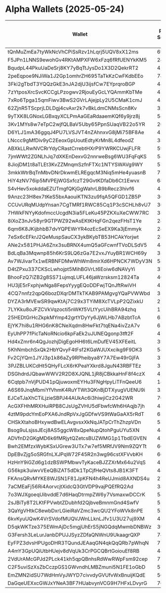 # Alpha Wallets (2025-05-24)

| Wallet | Risk Score | Backtesting ROI (SOL) | Portfolio Value (USD) | SOL Balance | Farming Attempts / Total Tokens | Farming Ratio (%) | Median/Avg Risk of Last 10 Tokens | Median/Avg MC of Last 10 Tokens | Winrate (%) | ROI (%) | ROI (1D) (%) | Win Rate 1D (%) | Tokens (1D) | ROI (7D) (%) | Win Rate 7D (%) | Tokens (7D) | ROI (30D) (%) | Win Rate 30D (%) | Tokens (30D) | Realized Gains (USD) | Unrealized Gains (USD) | Median/Avg Holding Time (min) | Buy Size | Median/Avg Profit % Per Trade | Median/Avg Loss % Per Trade |
|----------|----------|----------|----------|----------|----------|----------|----------|----------|----------|----------|----------|----------|----------|----------|----------|----------|----------|----------|----------|----------|----------|----------|----------|----------|----------|
| tQnMuZmEa7tyWkNcVhCPiSsRzv1hLqrj5UQV8xX12ms | 69.86 | 16371.51% | $1390.34 | 5.0616 | 0 / 32 | 0.00% | 4.50/4.40 | $45.04K/$719.01K | 62.50% | 31.02% | 1.25% | 100.00% | 0 | 0.96% | 50.00% | 2 | 100.00% | 62.50% | 32 | $3645.47 | $248.32 | 110.18/737.95 | $125.82 | -/- | -/- |
| F5JPn1LNNS9ewohGv4RKtAMPXFW6xFzq6fRfUENYkKM5 | 24.06 | 911.58% | $4905.73 | 25.7691 | 3 / 101 | 2.97% | 2.00/2.60 | $12.89M/$22.42M | 56.44% | 21.56% | 0.98% | 100.00% | 0 | 80.77% | 86.67% | 9 | 739.38% | 55.81% | 76 | $61569.69 | $-1.20 | 469.20/4998.96 | $763.09 | 9.97%/45.62% | -5.88%/-11.32% |
| BqudpL44PkuUaDeSrj8KY7yBqTtJysDo1X3D2QekrRT2 | 42.92 | 733.07% | $7827.67 | 43.6228 | 0 / 14 | 0.00% | 4.50/4.00 | $1.19M/$15.84M | 57.14% | 15.86% | 0.61% | 100.00% | 0 | 24.22% | 80.00% | 4 | 4633.62% | 58.33% | 11 | $12619.32 | $-54.71 | 247.62/4600.47 | $321.04 | 30.35%/30.35% | -15.65%/-15.65% |
| 2peEqpoe9NJiWa1J2Gp1omhrZH695TaTkKzCwFKdbEEo | 74.50 | 38.48% | $5796.17 | 32.6256 | 3 / 66 | 4.55% | 6.50/5.00 | $154.00K/$4.70M | 48.48% | 48.29% | 0.00% | 0.00% | 0 | 0.59% | 100.00% | 1 | 1050.38% | 60.00% | 20 | $7944.07 | $-67.83 | 18.41/4153.74 | $145.14 | 44.00%/70.58% | -18.47%/-33.56% |
| 3Fki2gTbdT3YQQzGkE3nJA2djU3ijsfCw7EYprqroBGP | 48.52 | 10.12% | $8053.03 | 16.7758 | 1 / 35 | 2.86% | 2.00/2.10 | $5.61K/$191.56K | 45.71% | 372.47% | 46.59% | 100.00% | 0 | 92.69% | 71.43% | 7 | 1795.71% | 43.75% | 32 | $7103.98 | $-54.56 | 11.25/134.62 | $31.93 | 15492.41%/15492.41% | -7.27%/-7.27% |
| 7zYtposXrcSvcKCCgLPzogwv2RjouEyGcLYQAmmKbTMe | 43.93 | 6.37% | $3571.21 | 20.1042 | 0 / 32 | 0.00% | 0.00/0.50 | $18.41M/$44.29M | 75.00% | 17.79% | 0.52% | 50.00% | 0 | 3.89% | 100.00% | 0 | 199.00% | 70.00% | 15 | $9442.51 | $2529.45 | 1340.97/7986.82 | $418.80 | 13.02%/50.78% | -10.16%/-20.41% |
| 7xRo6Tpga15qmFiwv3BwS2GVrLAjejpLy2U5CMaK1cmJ | 43.46 | 4.80% | $45663.37 | 253.2653 | 0 / 138 | 0.00% | 5.00/4.50 | $77.52K/$1.84M | 61.59% | 185.82% | 0.35% | 100.00% | 0 | 3.98% | 65.22% | 20 | 56.49% | 58.18% | 53 | $31155.90 | $714.36 | 212.91/9791.40 | $92.98 | 102.61%/334.58% | -72.22%/-68.14% |
| 62ZjnR5TScprjLDLDgj4cvAxr2k7vBkLdmCNMsScn8Kv | 32.98 | 3.35% | $7521.06 | 40.1358 | 0 / 26 | 0.00% | 1.00/2.10 | $9.56M/$23.69M | 80.77% | 10.58% | 14.16% | 100.00% | 1 | 16.17% | 87.50% | 7 | 802.54% | 80.00% | 18 | $6012.77 | $30.67 | 709.13/5616.03 | $257.72 | 9.94%/8.40% | -13.69%/-13.69% |
| 9yTXK8LGNoxLGBxqyXCLPmAaGEaRdaaemKQf6y9jrz8j | 54.14 | 2.91% | $2860.51 | 12.0271 | 0 / 14 | 0.00% | 5.00/3.70 | $734.59K/$3.74M | 50.00% | 19.24% | 0.47% | 100.00% | 0 | 25.17% | 75.00% | 1 | 100.00% | 50.00% | 14 | $1105.29 | $41.33 | 1238.34/3189.68 | $113.62 | -/- | -/- |
| 3Kv1MYs8w7eTpC2wjfQLBaV5Uby65PpnSUaqVB22o5YR | 26.50 | 2.14% | $11897.33 | 54.4750 | 0 / 31 | 0.00% | 0.00/0.70 | $15.09M/$40.50M | 70.97% | 9.09% | 2.47% | 50.00% | 0 | 18.36% | 80.00% | 1 | 7324.33% | 72.73% | 19 | $6160.49 | $-81.16 | 1129.18/8109.85 | $287.13 | 7.14%/15.95% | -15.58%/-22.54% |
| D6YLJ1mA36ggqJ4PU7LVSJVT4nZAhnxvG8jMi75BF8Ae | 42.50 | 2.12% | $12804.72 | 13.9629 | 0 / 101 | 0.00% | 2.00/2.70 | $1.31M/$9.15M | 48.51% | 15.40% | 0.57% | 100.00% | 0 | 0.57% | 100.00% | 0 | 22.65% | 58.33% | 12 | $7418.61 | $-45.92 | 972.73/3481.35 | $226.36 | 14.69%/60.39% | -12.35%/-17.58% |
| LNccc9gMfDiv9yC2EeoxGpUoutEdtyKrMn8L4dfeodZ | 33.71 | 2.01% | $10617.74 | 59.0000 | 0 / 23 | 0.00% | 0.00/0.00 | $10.05M/$18.65M | 52.17% | 10.75% | 0.00% | 0.00% | 0 | 6.69% | 71.43% | 0 | 13.57% | 30.00% | 9 | $11008.07 | $263.47 | 10572.45/15461.09 | $1418.29 | 17.91%/32.30% | -18.02%/-16.87% |
| ABXkLLRwNVCRrYdyCRastCrrebtHXrP9YWRKCUwjFLFR | 59.87 | 1.51% | $2813.36 | 14.3650 | 3 / 88 | 3.41% | 5.00/5.00 | $553.49K/$1.47M | 71.59% | 17.56% | 2.43% | 40.00% | 3 | 9.42% | 63.64% | 14 | 100.00% | 71.59% | 88 | $16218.85 | $1709.72 | 116.84/1132.62 | $303.01 | -/- | -/- |
| 7jmWWt2ZGNLhJq7dXKEnDexvG2nnrweBsg6WU3FqFqKS | 58.92 | 0.00% | $10008.61 | 55.8274 | 1 / 15 | 6.67% | 3.50/3.30 | $542.98K/$33.54M | 66.67% | 62.80% | 0.00% | 0.00% | 0 | 19.64% | 50.00% | 2 | 214.13% | 71.43% | 7 | $4216.03 | $-0.52 | 681.63/3562.89 | $354.84 | 19.11%/273.89% | -19.90%/-30.58% |
| 8JiojDM1t8aTLEt3KvZZMnqmSzfnFTXc1NTYSWAVg9WY | 57.00 | 0.00% | $70352.01 | 395.9945 | 0 / 12 | 0.00% | 4.00/3.20 | $41.40K/$1.52M | 75.00% | 115979.55% | 5.00% | 66.67% | 2 | 37.62% | 60.00% | 5 | 100.00% | 75.00% | 12 | $78149.74 | $-1.08 | 15.47/814.28 | $5.62 | -/- | -/- |
| 3mkkWtrBqTnMbvDNrDkwmELREgqcM3Niq5mHe4yuasnB | 75.87 | 0.00% | $16074.45 | 87.0829 | 5 / 52 | 9.62% | 5.50/4.60 | $30.19K/$2.63M | 67.31% | 1865.75% | 3.70% | 100.00% | 1 | 5.60% | 100.00% | 2 | 212.35% | 60.61% | 33 | $99711.95 | $-3.66 | 11.91/548.58 | $62.26 | 9423.40%/266593.58% | -75.34%/-65.57% |
| HiY4zNV76ip5MVPEjWGSxfczT29GvtKDfaDb6Ct1Ewvx | 64.18 | 0.00% | $5820.38 | 32.7697 | 0 / 37 | 0.00% | 0.00/1.20 | $86.74K/$152.52M | 72.97% | 75.38% | 0.00% | 100.00% | 0 | 0.00% | 100.00% | 0 | 0.00% | 100.00% | 0 | $27444.31 | $378.57 | 43.45/1094.75 | $578.77 | 73.84%/133.76% | -12.36%/-17.94% |
| S4vHev5xokddaEZUTmgfQKjGgWahrLB9bRecz3hivf6 | 43.16 | -0.03% | $51461.23 | 219.8258 | 1 / 304 | 0.33% | 2.00/2.70 | $4.13K/$871.58K | 54.61% | 37.89% | 0.37% | 100.00% | 0 | 6.79% | 70.83% | 4 | 11.21% | 68.92% | 25 | $44413.52 | $684.25 | 43218.78/59092.14 | $176.59 | 43.31%/120.71% | -32.89%/-38.49% |
| 9Anzc23H8ex7tKeS5bxAaouiKTN3zu9fqA5QFGD1ZB5P | 36.96 | -0.03% | $4537.91 | 5.6712 | 0 / 38 | 0.00% | 0.00/0.00 | $1.17B/$2.42B | 60.53% | 22.98% | 3.65% | 40.00% | 0 | 21.67% | 62.50% | 0 | 50.92% | 60.00% | 1 | $11002.55 | $77.47 | 61657.39/99264.15 | $77.70 | 29.70%/47.45% | -21.41%/-26.30% |
| CCUvURqMUdpYnsan7CgTMRf1RWC85Cq1P3cSCHLh8vU7 | 36.53 | -0.13% | $4473.94 | 24.7477 | 0 / 24 | 0.00% | 0.00/2.20 | $8.91M/$1.40B | 54.17% | 29.75% | 0.03% | 100.00% | 0 | 9.72% | 60.00% | 5 | 29.07% | 62.50% | 7 | $40983.84 | $2425.23 | 442.58/11986.91 | $1261.10 | 44.61%/86.06% | -27.91%/-26.20% |
| 7HWkFNYyKdofmccUcgdN3ia5FLeKu45PZKXuXeCWW7RC | 33.80 | -0.14% | $5702.74 | 28.5101 | 0 / 28 | 0.00% | 0.00/1.70 | $17.68M/$26.90M | 78.57% | 3.87% | 5.78% | 75.00% | 1 | 29.90% | 62.50% | 4 | 100.00% | 78.57% | 28 | $1992.80 | $568.18 | 1557.32/4738.60 | $200.15 | -/- | -/- |
| 8iXoZ3nJv58yr9GTPWZ92wAsEKtKHqFGn2qezFHsT1Ye | 24.46 | -0.27% | $3462.45 | 15.9180 | 0 / 79 | 0.00% | 0.00/0.00 | $19.16M/$456.35M | 45.57% | 21.92% | 53.06% | 44.44% | 1 | 80.38% | 65.38% | 7 | 710.60% | 50.00% | 55 | $3627.46 | $228.87 | 4825.97/9977.13 | $104.92 | 61.20%/50.26% | -25.90%/-37.43% |
| 6qm6K8JKijbhbB7dvYQPEWrYR4ozEcSeEX9Ka3jEmmyk | 24.10 | -0.31% | $36668.10 | 86.3384 | 2 / 422 | 0.47% | 5.00/5.10 | $1.75M/$2.37M | 53.32% | 14.03% | 1.65% | 68.00% | 5 | 19.49% | 64.37% | 54 | 376.40% | 60.94% | 171 | $250090.08 | $21680.33 | 513.49/5682.08 | $732.19 | 19.55%/32.09% | -26.22%/-35.27% |
| 7eSx6cEFkrJ2QeMuspSauCX3ykBKybTB53HCAkYorjwt | 28.08 | -0.37% | $3917.56 | 21.3244 | 0 / 131 | 0.00% | 2.00/2.90 | $33.95M/$852.91M | 45.04% | 74.57% | 0.00% | 0.00% | 0 | 0.52% | 50.00% | 0 | 5.07% | 45.45% | 8 | $29979.20 | $384.45 | 447.80/16968.10 | $41.34 | 50.90%/449.89% | -47.89%/-52.92% |
| ANe2x581PHJA6Znx3suBRNX4umQ5aGFcwnfTVoDLSdV5 | 44.10 | -0.39% | $2563.79 | 14.4316 | 0 / 23 | 0.00% | 5.00/4.00 | $10.22M/$31.84M | 60.87% | 19.12% | 0.00% | 50.00% | 0 | 10.89% | 66.67% | 1 | 77.31% | 68.75% | 16 | $1876.44 | $337.27 | 1036.82/12868.81 | $376.22 | 122.46%/190.36% | -13.91%/-17.56% |
| BdLqBa3Mqwnp85h6KrS9LQ6zGa7E2vxJYuyBR1WCH69y | 33.50 | -0.48% | $117494.99 | 58.0969 | 0 / 24 | 0.00% | 1.00/2.10 | $1.89M/$30.76M | 50.00% | 20.20% | 0.32% | 50.00% | 0 | 18.09% | 50.00% | 6 | 304.45% | 47.06% | 17 | $68285.83 | $-1486.82 | 458.74/1383.66 | $5375.31 | 26.87%/27.73% | -34.41%/-34.41% |
| Av7WJivarTx1wERBNFDMwWhWm8mirXd6HPNCK7WDyV3N | 58.47 | -0.52% | $8864.96 | 33.1629 | 3 / 36 | 8.33% | 4.00/2.70 | $943.85K/$7.60M | 66.67% | 10.16% | 0.50% | 100.00% | 1 | 3.94% | 80.00% | 4 | 40.89% | 60.00% | 10 | $2041.14 | $-107.31 | 37.13/1620.43 | $215.84 | 15.65%/18.16% | -19.20%/-20.24% |
| D4tZPxu337CKScLwhojpt5MihBGVrLt6Eoiw6dNAVyYi | 37.61 | -0.64% | $7541.13 | 33.2446 | 0 / 75 | 0.00% | 4.00/3.90 | $1.26M/$2.58M | 68.00% | 8.24% | 2.58% | 60.00% | 1 | 11.91% | 69.23% | 15 | 100.00% | 68.00% | 75 | $5173.73 | $1060.01 | 253.17/3363.02 | $191.36 | -/- | -/- |
| BhooFzQ7iZB2g8SS71ujmqLUFL46jaWzrsksm12824Ta | 40.00 | -0.67% | $35306.28 | 36.1383 | 0 / 32 | 0.00% | 0.00/1.00 | $295.12M/$1.07B | 56.25% | 6.78% | 0.12% | 100.00% | 0 | 1.38% | 100.00% | 0 | 7.56% | 71.43% | 3 | $13117.66 | $3267.74 | 14000.66/76206.90 | $151.62 | 14.84%/85.45% | -19.49%/-44.12% |
| HU3jE5rFxphjwNga8FepsYyygEQoDDFwjTQnJftRwiVH | 41.78 | -0.71% | $31463.83 | 175.0943 | 1 / 22 | 4.55% | 0.00/1.50 | $201.16M/$492.77M | 68.18% | 24.80% | 9.60% | 50.00% | 0 | 5.63% | 53.85% | 4 | 703.94% | 68.42% | 15 | $22095.95 | $2869.27 | 7604.39/15581.53 | $489.84 | 31.88%/84.54% | -1.05%/-1.36% |
| 4CQ7nnfz2qpQ6bozDXqrDMTkTKAB9PAMgvgYQaPVWWbd | 35.44 | -0.81% | $1053.83 | 5.9324 | 1 / 95 | 1.05% | 0.00/0.50 | $48.02M/$63.14M | 69.47% | 5.63% | 0.47% | 75.00% | 1 | 1.85% | 77.78% | 1 | 81.35% | 83.33% | 13 | $8710.14 | $141.09 | 8641.69/26642.82 | $85.14 | 4.38%/9.29% | -4.82%/-10.14% |
| DYZA3rMVEwSR9qwKtAj7C29x3TYiM8XcTVLpP2QZixkU | 21.86 | -0.82% | $6156.97 | 34.6163 | 0 / 405 | 0.00% | 0.00/0.70 | $10.35M/$21.44M | 54.32% | 3.38% | 0.16% | 66.67% | 1 | 17.53% | 64.89% | 48 | 27.43% | 57.14% | 123 | $7865.50 | $710.92 | 3178.43/27770.98 | $114.13 | 6.36%/14.55% | -7.00%/-16.10% |
| 7LYKku8oJFZCVkVqzocti5nWKf5VLtYycUihBRA94zhq | 17.75 | -1.15% | $5020.85 | 28.2639 | 0 / 173 | 0.00% | 0.00/1.80 | $7.35M/$15.70M | 59.54% | 1.41% | 1.89% | 50.00% | 3 | 35.17% | 63.64% | 28 | 429.87% | 64.29% | 94 | $1217.88 | $6.25 | 100.03/8429.86 | $94.78 | 3.66%/10.11% | -5.47%/-15.96% |
| 25HEDtGrHcZkpkMYmp42grtYDyYy6JjWLHb7ABzbtTcA | 62.27 | -1.28% | $4118.31 | 11.2896 | 0 / 70 | 0.00% | 4.00/2.80 | $43.36K/$2.57M | 54.29% | 20.64% | 0.30% | 100.00% | 0 | 5.53% | 55.56% | 7 | 72069.37% | 54.29% | 69 | $21422.95 | $1210.13 | 85.62/2985.41 | $299.91 | -/- | -0.70%/-0.70% |
| EjYK7hi8u1RHG6nK8CNeXqdm8HwFkt7tqENa4ivZzA7v | 61.12 | -1.52% | $5040.16 | 28.3733 | 4 / 54 | 7.41% | 4.50/3.20 | $474.88K/$12.27M | 50.00% | 15.48% | 0.00% | 0.00% | 0 | 60.94% | 50.00% | 4 | 29.47% | 47.83% | 24 | $11825.99 | $2603.63 | 9.24/2144.22 | $1197.29 | 27.61%/137.66% | -12.34%/-17.86% |
| EyUhPP7fPicTaNoRNcio6kpFaEk2uJUNEQgonp3tft2F | 47.90 | -1.52% | $20399.01 | 19.9080 | 33 / 401 | 8.23% | 0.00/1.90 | $119.27K/$2.03M | 57.61% | 15.47% | 0.18% | 80.00% | 1 | 1.34% | 71.67% | 1 | 13.48% | 71.22% | 45 | $41150.92 | $-211.63 | 5408.57/37809.44 | $75.17 | 15.39%/34.66% | -12.22%/-15.75% |
| Hd4xZmr6n4QgJozhjDigEgoHH6t6LmDufEV45XFEeitL | 39.49 | -1.70% | $49831.43 | 5.0930 | 4 / 1232 | 0.32% | 3.00/2.60 | $4.95K/$5.11K | 45.54% | 12.89% | 0.64% | 100.00% | 1 | 10.91% | 81.69% | 34 | 45.01% | 73.17% | 149 | $16676.98 | $5161.11 | 32920.50/56894.95 | $126.49 | 19.43%/48.80% | -17.59%/-19.22% |
| 5KhNmbchSxQk2HbYQvyF4tFsf2KGaWJUXxcikg9F9DK3 | 58.74 | -1.82% | $52675.61 | 11.5255 | 1 / 28 | 3.57% | 4.00/3.40 | $25.91K/$1.98M | 50.00% | 60.08% | 1.38% | 100.00% | 0 | 17.31% | 66.67% | 2 | 17.31% | 66.67% | 2 | $63717.13 | $918.32 | 106.10/20136.03 | $2373.95 | 74.77%/123.24% | -34.22%/-37.46% |
| Fv2CjYQm1JYJ3p1k86aZy9RPheibya8Y7A7Ew49rGjFA | 37.38 | -1.91% | $3639.35 | 19.7343 | 11 / 133 | 8.27% | 0.00/1.10 | $16.75M/$23.11M | 62.41% | 8.07% | 0.00% | 100.00% | 0 | 0.30% | 43.75% | 6 | 100.00% | 62.41% | 133 | $39150.73 | $1162.38 | 92.91/5127.14 | $898.96 | -/- | -/- |
| 3PJZBLUKCdHt5QHyFLcX6rKPeaYXkrd8JguN43RBFTEz | 31.50 | -2.15% | $14485.89 | 81.5502 | 0 / 25 | 0.00% | 1.00/2.00 | $4.36M/$15.41M | 76.00% | 5.10% | 0.36% | 50.00% | 0 | 16.86% | 62.50% | 4 | 3179.78% | 75.00% | 24 | $2948.50 | $85.20 | 1182.61/2875.98 | $122.34 | 6.63%/6.63% | -/- |
| DSGhdrdJQbawWWV2R2D8XJQNL1jR8jCBkkaHnF8f4czX | 45.65 | -2.22% | $8490.76 | 15.5214 | 4 / 125 | 3.20% | 4.00/2.60 | $245.92K/$29.53M | 46.40% | 11.71% | 2.83% | 100.00% | 1 | 5.14% | 77.78% | 6 | 178.65% | 51.25% | 73 | $8793.53 | $511.58 | 77.28/1772.73 | $146.75 | 18.54%/82.65% | -38.39%/-43.31% |
| 6Cqtpb7nVjPUD41pQjuwoxmEYHu3FNgHpyLiTFnQeeU6 | 18.39 | -2.45% | $8435.91 | 46.1886 | 0 / 397 | 0.00% | 0.00/2.00 | $3.14M/$11.64M | 55.92% | 3.11% | 0.70% | 70.00% | 2 | 6.44% | 60.87% | 34 | 19.25% | 56.49% | 110 | $5217.56 | $476.15 | 661.45/12381.60 | $111.01 | 6.53%/12.16% | -6.38%/-9.84% |
| A6S69JnqMbmiYfVhmK4RuYTWt3QKnBjDTXyugVUENU9i | 32.17 | -2.46% | $19443.60 | 20.0541 | 0 / 25 | 0.00% | 0.00/1.80 | $8.31M/$25.90M | 52.00% | 54.28% | 2.35% | 100.00% | 0 | 4.06% | 66.67% | 1 | 12.43% | 75.00% | 4 | $164509.21 | $-220.27 | 1244.64/28048.57 | $2130.42 | 43.84%/65.71% | -42.85%/-37.40% |
| EJCeTJaXhCTiLjzieSBPJ44AUkAc6i3hiwjiCz2G42WR | 76.88 | -2.83% | $2207.88 | 12.4290 | 3 / 36 | 8.33% | 2.50/2.30 | $4.64K/$13.20K | 55.56% | 35.61% | 0.00% | 0.00% | 0 | 5.46% | 50.00% | 6 | 100.00% | 55.56% | 36 | $1903.03 | $-0.53 | 8.31/399.33 | $129.17 | -/- | -/- |
| AcGXFHhMRXHuiRPB8CJsUgZVHU5dFbwfcWh6HAqjb7jh | 43.00 | -2.97% | $9822.34 | 35.5816 | 6 / 72 | 8.33% | 4.50/3.40 | $1.35M/$2.27M | 55.56% | 17.56% | 10.73% | 42.86% | 3 | 38.61% | 61.29% | 28 | 65.22% | 52.83% | 50 | $8918.37 | $3698.36 | 129.25/2571.93 | $663.70 | 53.98%/1362.72% | -17.79%/-31.60% |
| 4ztM9pdcYmEoPXA6JndRpVxJgGDfwVS9tWaGaAX5rRdT | 65.94 | -3.17% | $11635.13 | 52.7737 | 1 / 34 | 2.94% | 4.00/3.60 | $28.12K/$4.40M | 55.88% | 39.17% | 0.00% | 0.00% | 0 | 2.09% | 50.00% | 4 | 874.43% | 53.85% | 26 | $7414.43 | $396.42 | 8.69/116.14 | $439.76 | 54.85%/76.51% | -71.18%/-65.32% |
| CHSkXtahoBHxywdBwELAvgvsxXkNqJATpCrThZhzpVDn | 53.20 | -3.29% | $11000.06 | 13.6997 | 40 / 443 | 9.03% | 4.00/4.30 | $5.45K/$5.86K | 50.79% | 27.68% | 0.00% | 0.00% | 0 | 0.08% | 66.67% | 0 | 7.29% | 76.47% | 19 | $32455.58 | $411.50 | 1431.79/12420.95 | $200.95 | 11.55%/88.25% | -13.37%/-20.12% |
| Bsog9uLsjssJEcj8AS5ggcW8xQpeNupQtohPguUYu5XN | 44.46 | -4.30% | $14477.39 | 39.2752 | 4 / 135 | 2.96% | 4.50/3.90 | $273.45K/$1.29M | 46.67% | 53.85% | 6.14% | 81.82% | 8 | 35.23% | 56.25% | 13 | 100.00% | 46.67% | 135 | $57381.49 | $548.35 | 28.80/1162.90 | $387.99 | -/- | -/- |
| ADVfnD2GKgMD6k6fMRjytQZetcsBUZWMG1p1TbdEGVEN | 47.77 | -4.46% | $11216.98 | 45.0079 | 1 / 52 | 1.92% | 3.00/3.10 | $375.11K/$767.53K | 48.08% | 20.49% | 17.09% | 70.00% | 8 | 26.19% | 48.28% | 27 | 100.00% | 48.08% | 52 | $26554.95 | $392.40 | 130.02/1526.38 | $971.02 | -/- | -/- |
| Bwh2EMfzxWybKSxUGrew3UTx7w7ef5MRfJV9Nm9ZQYTt | 66.84 | -5.52% | $8935.82 | 32.5569 | 7 / 90 | 7.78% | 2.00/2.20 | $32.75K/$85.42K | 52.22% | 43.21% | 0.00% | 0.00% | 0 | 0.08% | 100.00% | 1 | 48.61% | 75.00% | 4 | $9616.79 | $-51.55 | 47.01/19218.23 | $167.87 | 33.01%/120.88% | -48.15%/-43.40% |
| DpEBvZjg5oSRGfnLXJPqW72F45R2n3wg96cstXFVvbKH | 66.86 | -5.81% | $977.65 | 5.4984 | 8 / 88 | 9.09% | 3.50/3.90 | $6.30K/$12.99K | 59.09% | 27.17% | 15.10% | 100.00% | 1 | 30.63% | 62.50% | 8 | 1057.50% | 57.63% | 59 | $3963.16 | $-7.12 | 6.19/43.79 | $158.29 | 27.47%/36.95% | -22.82%/-26.22% |
| HzHnY9iGZd6g1dzBSWPMbwvTyKaceBJZZXrMx64u2VqS | 42.00 | -7.72% | $14367.00 | 9.8660 | 0 / 19 | 0.00% | 0.00/0.70 | $41.01M/$261.84M | 52.63% | 30.51% | 0.00% | 0.00% | 0 | 1.68% | 33.33% | 0 | 22.05% | 62.50% | 2 | $22084.74 | $470.91 | 34550.52/61080.68 | $242.94 | 12.39%/50.70% | -29.14%/-38.26% |
| G56kpk3uiwvVEeQBiZAT5dDk1TpCjfHeQVts8JB1K3FT | 44.63 | -7.98% | $13542.67 | 44.3899 | 11 / 236 | 4.66% | 4.00/3.50 | $392.04K/$4.57M | 56.36% | 12.42% | 0.43% | 100.00% | 0 | 25.85% | 55.17% | 17 | 15830.55% | 55.32% | 184 | $14552.43 | $20.55 | 45.60/1816.45 | $202.86 | 18.66%/47.20% | -14.60%/-27.15% |
| FKAnsQRvMYKE8WJSN1F81JpKFN4h4ReUJmid8AXNDS4u | 27.33 | -8.24% | $37727.50 | 19.0624 | 0 / 39 | 0.00% | 0.00/1.00 | $1.21B/$12.06B | 46.15% | 42.50% | 0.00% | 60.00% | 0 | 24.02% | 83.33% | 3 | 53.76% | 44.12% | 29 | $21651.43 | $4095.90 | 5297.81/26943.85 | $192.85 | 33.69%/88.59% | -19.19%/-19.19% |
| 7aCMEaFj56Ri4AorvcjtXidcQ3GtVDP9vajPQEfRQ2Ad | 38.12 | -8.38% | $6186.16 | 34.8204 | 16 / 259 | 6.18% | 5.00/3.50 | $4.16M/$409.53M | 67.57% | 10.61% | 0.50% | 100.00% | 0 | 12.17% | 51.85% | 50 | 94.65% | 56.84% | 89 | $110441.11 | $2605.32 | 34.32/5762.82 | $387.86 | 113.05%/665.63% | -42.52%/-46.42% |
| 7o3WJXgoeqUibvddE7d6HaqDtrmpZW6y7VsmaxwDCCrK | 54.66 | -8.40% | $900.40 | 5.0696 | 9 / 149 | 6.04% | 4.00/3.60 | $4.96K/$5.25K | 53.02% | 22.04% | 12.39% | 66.67% | 6 | 66.87% | 57.41% | 54 | 100.00% | 53.02% | 149 | $7281.58 | $-0.00 | 8.82/10.16 | $209.11 | -/- | -/- |
| 2sJBiTy8T2LKtFPVwbtZDubhfd2QjbveBmnmGnd4SwfV | 52.70 | -9.36% | $97266.28 | 80.1399 | 12 / 324 | 3.70% | 3.00/3.60 | $4.99K/$7.31M | 46.91% | 19.49% | 0.00% | 0.00% | 0 | 0.75% | 100.00% | 1 | 21.14% | 38.46% | 13 | $44092.77 | $1036.80 | 60.92/3877.07 | $250.60 | 34.89%/88.78% | -30.65%/-35.03% |
| 3QaYgVHtkC8ewbDxrLGieiRaVZmc3wcQU2YFoWVk8nPE | 52.37 | -9.58% | $4669.23 | 19.0113 | 20 / 282 | 7.09% | 6.00/5.30 | $16.03K/$42.17K | 51.42% | 9.87% | 6.10% | 69.23% | 9 | 120.41% | 55.26% | 111 | 100.00% | 51.42% | 282 | $12666.11 | $242.88 | 10.65/153.32 | $245.43 | -/- | -/- |
| 6kvKyuUQwK4VrSVdofMUQVJWnLLknLJfv1U3U27uj9XM | 45.81 | -9.73% | $4651.32 | 25.0826 | 46 / 583 | 7.89% | 3.50/3.70 | $4.95K/$5.74K | 46.83% | 4.39% | 17.39% | 54.55% | 13 | 177.75% | 48.37% | 174 | 100.00% | 46.83% | 583 | $4538.19 | $-35.06 | 182.68/812.80 | $149.84 | -/- | -/- |
| D5qkWKTze375EWmAjDc5mgjUhErS5jNGQdqMwmbDNBWz | 39.76 | -9.94% | $5235.17 | 29.4695 | 0 / 25 | 0.00% | 4.00/3.70 | $5.79M/$25.36M | 72.00% | 168.13% | 0.00% | 0.00% | 0 | 101.30% | 100.00% | 7 | 810.43% | 73.91% | 23 | $14287.83 | $1363.97 | 4011.05/4799.91 | $200.89 | 348.74%/348.74% | -46.53%/-46.53% |
| G3Fersh3LeLurJanbDPUJJSyzZDfaQNWnU9UkaagrQXP | 74.36 | -9.97% | $1484.64 | 8.3584 | 3 / 69 | 4.35% | 3.00/3.20 | $4.96K/$4.97K | 60.87% | 14.67% | 0.00% | 0.00% | 0 | 1.48% | 100.00% | 0 | 100.00% | 60.87% | 69 | $1872.91 | $0.00 | 11.59/25.82 | $147.00 | -/- | -/- |
| EyFPZ3dvsHPUgoDHR3TQundJEAaqGN4qkQqQRb7pWhqN | 75.31 | -10.66% | $1716.53 | 9.6617 | 4 / 42 | 9.52% | 3.00/3.00 | $4.97K/$6.55K | 59.52% | 36.94% | 0.00% | 0.00% | 0 | 28.04% | 100.00% | 2 | 35.78% | 58.33% | 12 | $4886.84 | $0.00 | 28.22/75.71 | $142.09 | 28.76%/50.83% | -11.15%/-13.61% |
| A4mY3GpUQiUtbHUejv8dVqUk3CrPGCQBrtGoiouEf8RB | 48.82 | -11.43% | $1343.66 | 7.5638 | 10 / 153 | 6.54% | 2.00/1.90 | $3.44K/$3.62K | 47.06% | 22.39% | 118.58% | 69.57% | 19 | 3344.87% | 56.84% | 91 | 100.00% | 47.06% | 153 | $19640.19 | $-0.00 | 7.87/619.31 | $470.42 | -/- | -/- |
| 2VdUrAMcGPJd2PLck41kh5qpQBnhsRdWwRWpFsm92cep | 77.41 | -11.65% | $3045.04 | 17.0833 | 2 / 31 | 6.45% | 4.00/3.20 | $5.84K/$11.61K | 48.39% | 24.04% | 0.00% | 0.00% | 0 | 20.00% | 25.00% | 4 | 1121.51% | 50.00% | 28 | $2546.53 | $-3.79 | 12.53/1193.94 | $263.18 | 50.45%/50.45% | -28.56%/-28.56% |
| C2F5uviSzXsZbCczpGS1GWvndhLMBZmuni5N1FE1oGbD | 57.22 | -11.71% | $4080.05 | 22.9688 | 23 / 984 | 2.34% | 4.00/3.70 | $4.96K/$5.05K | 79.47% | 5.88% | 3.44% | 50.00% | 6 | 4.48% | 55.17% | 29 | 35.57% | 80.56% | 216 | $8327.81 | $18.31 | 10.23/14.63 | $135.73 | 5.64%/9.10% | -0.29%/-0.62% |
| EmZMN2idSU7WdHmVyJWYD7civvdyGVUfvWxBnuijKQdE | 56.85 | -12.38% | $1739.38 | 9.7923 | 19 / 246 | 7.72% | 4.00/4.90 | $5.11K/$7.69K | 60.57% | 14.11% | 20.24% | 80.00% | 25 | 28.15% | 65.67% | 67 | 100.00% | 60.57% | 246 | $10143.52 | $-4.10 | 10.71/23.46 | $197.91 | -/- | -/- |
| DaGqeUEXxcGWJxYNeA3BF7HUabvynVCG9H7HFxLDvyrG | 76.45 | -13.36% | $1401.20 | 7.8881 | 4 / 63 | 6.35% | 3.00/3.70 | $4.95K/$4.96K | 60.32% | 11.53% | 0.00% | 0.00% | 0 | 2.06% | 100.00% | 2 | 100.00% | 60.32% | 63 | $1050.58 | $-0.00 | 7.13/36.72 | $123.82 | -/- | -/- |
